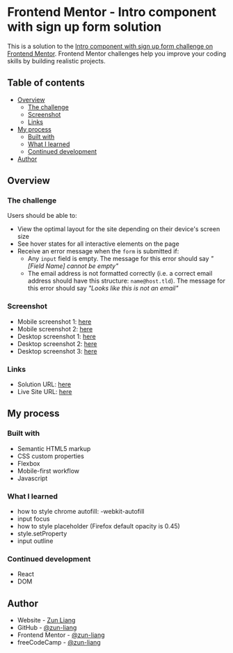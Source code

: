 # Frontend Mentor - Intro component with sign up form solution

This is a solution to the [Intro component with sign up form challenge on Frontend Mentor](https://www.frontendmentor.io/challenges/intro-component-with-signup-form-5cf91bd49edda32581d28fd1). Frontend Mentor challenges help you improve your coding skills by building realistic projects.

## Table of contents

- [Overview](#overview)
  - [The challenge](#the-challenge)
  - [Screenshot](#screenshot)
  - [Links](#links)
- [My process](#my-process)
  - [Built with](#built-with)
  - [What I learned](#what-i-learned)
  - [Continued development](#continued-development)
- [Author](#author)

## Overview

### The challenge

Users should be able to:

- View the optimal layout for the site depending on their device's screen size
- See hover states for all interactive elements on the page
- Receive an error message when the `form` is submitted if:
  - Any `input` field is empty. The message for this error should say _"[Field Name] cannot be empty"_
  - The email address is not formatted correctly (i.e. a correct email address should have this structure: `name@host.tld`). The message for this error should say _"Looks like this is not an email"_

### Screenshot

- Mobile screenshot 1: [here](./screenshots/screenshot-mobile-1.png)
- Mobile screenshot 2: [here](./screenshots/screenshot-mobile-2.png)
- Desktop screenshot 1: [here](./screenshots/screenshot-desktop-1.png)
- Desktop screenshot 2: [here](./screenshots/screenshot-desktop-2.png)
- Desktop screenshot 3: [here](./screenshots/screenshot-desktop-3.png)

### Links

- Solution URL: [here](https://www.frontendmentor.io/solutions/intro-component-with-signup-form-using-html-css-and-js-C-LQg2R3Kn)
- Live Site URL: [here](https://zun-liang.github.io/fem-intro-component-with-signup-form/)

## My process

### Built with

- Semantic HTML5 markup
- CSS custom properties
- Flexbox
- Mobile-first workflow
- Javascript

### What I learned

- how to style chrome autofill: -webkit-autofill
- input focus
- how to style placeholder (Firefox default opacity is 0.45)
- style.setProperty
- input outline

### Continued development

- React
- DOM

## Author

- Website - [Zun Liang](https://zunldev.com/)
- GitHub - [@zun-liang](https://github.com/zun-liang)
- Frontend Mentor - [@zun-liang](https://www.frontendmentor.io/profile/zun-liang)
- freeCodeCamp - [@zun-liang](https://www.freecodecamp.org/zun-liang)
